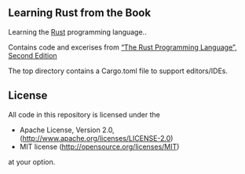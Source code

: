 ## Learning Rust from the Book

Learning the [Rust](https://www.rust-lang.org/en-US/) programming language..  

Contains code and excerises from [“The Rust Programming Language”, Second Edition](https://doc.rust-lang.org/book/second-edition/)  


The top directory contains a Cargo.toml file to support editors/IDEs.


## License
All code in this repository is licensed under the

 * Apache License, Version 2.0, (http://www.apache.org/licenses/LICENSE-2.0)
 * MIT license (http://opensource.org/licenses/MIT)

at your option.
